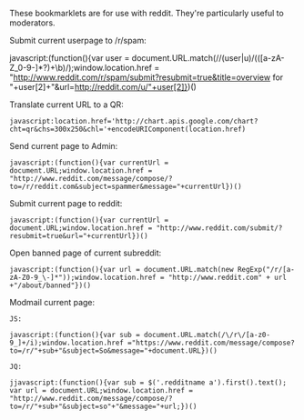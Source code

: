 These bookmarklets are for use with reddit. They're particularly useful to moderators.


Submit current userpage to /r/spam:

javascript:(function(){var user = document.URL.match(/\/(user|u)\/(([a-zA-Z_0-9\-]*?)+\b)/);window.location.href = "http://www.reddit.com/r/spam/submit?resubmit=true&title=overview for "+user[2]+"&url=http://reddit.com/u/"+user[2]})()


Translate current URL to a QR:

	javascript:location.href='http://chart.apis.google.com/chart?cht=qr&chs=300x250&chl='+encodeURIComponent(location.href)


Send current page to Admin:

	javascript:(function(){var currentUrl = document.URL;window.location.href = "http://www.reddit.com/message/compose/?to=/r/reddit.com&subject=spammer&message="+currentUrl})()


Submit current page to reddit:

	javascript:(function(){var currentUrl = document.URL;window.location.href = "http://www.reddit.com/submit/?resubmit=true&url="+currentUrl})()


Open banned page of current subreddit:

	javascript:(function(){var url = document.URL.match(new RegExp("/r/[a-zA-Z0-9_\-]*"));window.location.href = "http://www.reddit.com" + url +"/about/banned"})()


Modmail current page:

	JS:
	
	javascript:(function(){var sub = document.URL.match(/\/r\/[a-z0-9_]+/i);window.location.href ="https://www.reddit.com/message/compose?to=/r/"+sub+"&subject=So&message="+document.URL})()

	JQ:
	
	jjavascript:(function(){var sub = $('.redditname a').first().text(); var url = document.URL;window.location.href = "http://www.reddit.com/message/compose/?to=/r/"+sub+"&subject=so"+"&message="+url;})()



